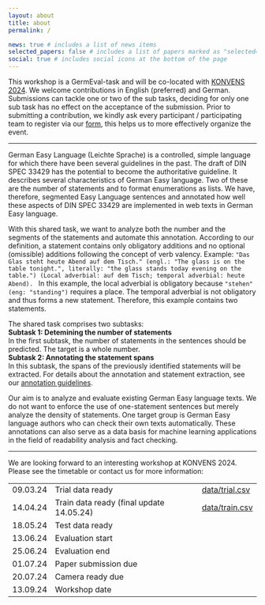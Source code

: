 ```yaml
---
layout: about
title: about
permalink: /

news: true # includes a list of news items
selected_papers: false # includes a list of papers marked as "selected={true}"
social: true # includes social icons at the bottom of the page
---
```


This workshop is a GermEval-task and will be co-located with [KONVENS 2024](https://konvens-2024.univie.ac.at/). We welcome contributions in English (preferred) and German. Submissions can tackle one or two of the sub tasks, deciding for only one sub task has no effect on the acceptance of the submission. Prior to submitting a contribution, we kindly ask every participant / participating team to register via our [form](https://docs.google.com/forms/d/e/1FAIpQLSeD7W4jvrw0PKufz44NA4KgP-cSlHCl5hofBtvBoR30oc4krg/viewform?usp=sf_link), this helps us to more effectively organize the event.

---

German Easy Language (Leichte Sprache) is a controlled, simple language for which there have been several guidelines in the past. The draft of DIN SPEC 33429 has the potential to become the authoritative guideline. It describes several characteristics of German Easy language. Two of these are the number of statements and to format enumerations as lists. We have, therefore, segmented Easy Language sentences and annotated how well these aspects of DIN SPEC 33429 are implemented in web texts in German Easy language. 

With this shared task, we want to analyze both the number and the segments of the statements and automate this annotation. According to our definition, a statement contains only obligatory additions and no optional (omissible) additions following the concept of verb valency.
Example: 
`"Das Glas steht heute Abend auf dem Tisch." (engl.: "The glass is on the table tonight.", literally: "the glass stands today evening on the table.") (Local adverbial: auf dem Tisch; temporal adverbial: heute Abend). `
In this example, the local adverbial is obligatory because `"stehen" (eng: "standing")` requires a place. The temporal adverbial is not obligatory and thus forms a new statement. Therefore, this example contains two statements.

The shared task comprises two subtasks:  
**Subtask 1: Detemining the number of statements**  
In the first subtask, the number of statements in the sentences should be predicted. The target is a whole number.  
**Subtask 2: Annotating the statement spans**  
In this subtask, the spans of the previously identified statements will be extracted. For details about the annotation and statement extraction, see our [annotation guidelines](https://german-easy-to-read.github.io/statements/annotations/). 

Our aim is to analyze and evaluate existing German Easy language texts. We do not want to enforce the use of one-statement sentences but merely analyze the density of statements. One target group is German Easy language authors who can check their own texts automatically. These annotations can also serve as a data basis for machine learning applications in the field of readability analysis and fact checking.


---

We are looking forward to an interesting workshop at KONVENS 2024. Please see the timetable or contact us for more information:

|           |                      |                                                                                                |
|-----------|----------------------|----------------------------------------------------------------------------------------------- |
|09.03.24 | Trial data ready       | [data/trial.csv](https://github.com/german-easy-to-read/statements/blob/master/data/trial.csv) |
|14.04.24 | Train data ready (final update 14.05.24) | [data/train.csv](https://github.com/german-easy-to-read/statements/blob/master/data/train.csv) |
|18.05.24 | Test data ready      | |
|13.06.24 | Evaluation start     | | 
|25.06.24 | Evaluation end       | |
|01.07.24 | Paper submission due | | 
|20.07.24 | Camera ready due     | |
|13.09.24 | Workshop date        | |


